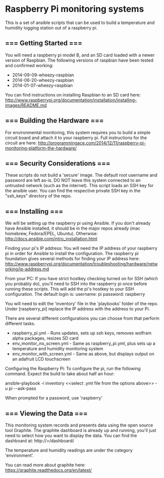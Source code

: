 Raspberry Pi monitoring systems
========================================

This is a set of ansible scripts that can be used to build a temperature and 
humidity logging station out of a raspberry pi.

=== Getting Started ===
-----------
You will need a raspberry pi model B, and an SD card loaded with a newer version of Raspbian. The 
following versions of raspbian have been tested and confirmed working:
* 2014-09-09-wheezy-raspbian
* 2014-06-20-wheezy-raspbian
* 2014-01-07-wheezy-raspbian

You can find instructions on installing Raspbian to an SD card here: 
http://www.raspberrypi.org/documentation/installation/installing-images/README.md

=== Building the Hardware ===
-----------
For environmental monitoring, this system requires you to build a simple circuit board and attach 
it to your raspberry pi. Full instructions for the circuit are here:
http://programmingace.com/2014/12/11/raspberry-pi-monitoring-platform-the-hardware/


=== Security Considerations ===
-----------
These scripts do not build a 'secure' image. The default root username and password are left as-is.
DO NOT leave this system connected to an untrusted network (such as the internet).
This script loads an SSH key for the ansible user. You can find the respective 
private SSH key in the "ssh_keys" directory of the repo.

=== Installing ===
-----------
We will be setting up the raspberry pi using Ansible. If you don't already have Ansible installed, 
it should be in the major repos already (mac homebrew, Fedora/EPEL, Ubuntu). Otherwise:
http://docs.ansible.com/intro_installation.html

Finding your pi's IP address:
You will need the IP address of your raspberry pi in order for Ansible to install the configuration.
The raspberry pi foundation gives several methods for finding your IP address here:
http://www.raspberrypi.org/documentation/troubleshooting/hardware/networking/ip-address.md

From your PC:
If you have strict hostkey checking turned on for SSH (which you probably do), 
you'll need to SSH into the raspberry pi once before running these scripts. 
This will add the pi's hostkey to your SSH configuration. The default login
is: 
username: pi 
password: raspberry

You will need to edit the 'inventory' file in the 'playbooks' folder of the repo.
Under [raspberry_pi] replace the IP address with the address to your Pi.

There are several different configurations you can choose from that perform 
different tasks.

- raspberry_pi.yml - Runs updates, sets up ssh keys, removes wolfram alpha packages, resizes SD card
- env_monitor_no_screen.yml - Same as raspberry_pi.yml, plus sets up a temperature and humidity 
                              monitoring system
- env_monitor_with_screen.yml - Same as above, but displays output on an adafruit LCD touchscreen

Configuring the Raspberry Pi:
To configure the pi, run the following command. Expect the build to take about half an hour:

ansible-playbook -i inventory <<select .yml file from the options above>> -u pi --ask-pass

When prompted for a password, use 'raspberry'

=== Viewing the Data ===
-----------
This monitoring system records and presents data using the open source tool Graphite. The graphite 
dashboard is already up and running, you'll just need to select how you want to display the data. 
You can find the dashboard at:
http://<IP of raspberry pi>>/dashboard/

The temperature and humidity readings are under the category 'environment'.

You can read more about graphite here:
https://graphite.readthedocs.org/en/latest/

